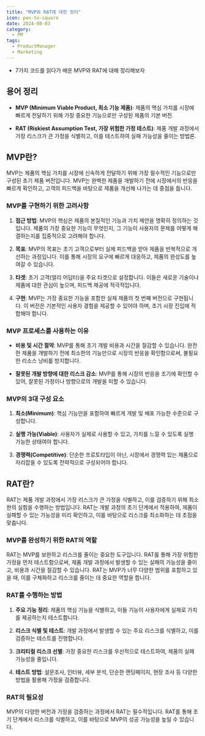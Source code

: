 ```yaml
---
title: "MVP와 RAT에 대한 정리"
icon: pen-to-square
date: 2024-08-03
category:
  - PM
tags:
  - ProductManager
  - Marketing
---
```

- 7가지 코드를 읽다가 배운 MVP와 RAT에 대해 정리해보자
<!-- more -->
## 용어 정리

- **MVP (Minimum Viable Product, 최소 기능 제품)**: 제품의 핵심 가치를 시장에 빠르게 전달하기 위해 가장 중요한 기능으로만 구성된 제품의 기본 버전.

- **RAT (Riskiest Assumption Test, 가장 위험한 가정 테스트)**: 제품 개발 과정에서 가장 리스크가 큰 가정을 식별하고, 이를 테스트하여 실패 가능성을 줄이는 방법론.

  

## MVP란?

MVP는 제품의 핵심 가치를 시장에 신속하게 전달하기 위해 가장 필수적인 기능으로만 구성된 초기 제품 버전입니다. MVP는 완벽한 제품을 개발하기 전에 시장에서의 반응을 빠르게 확인하고, 고객의 피드백을 바탕으로 제품을 개선해 나가는 데 중점을 둡니다.

  

### MVP를 구현하기 위한 고려사항

  

1. **접근 방법**: MVP의 핵심은 제품의 본질적인 기능과 가치 제안을 명확히 정의하는 것입니다. 제품의 가장 중요한 기능이 무엇인지, 그 기능이 사용자의 문제를 어떻게 해결하는지를 집중적으로 고려해야 합니다.

  

2. **목표**: MVP의 목표는 초기 고객으로부터 실제 피드백을 받아 제품을 반복적으로 개선하는 과정입니다. 이를 통해 시장의 요구에 빠르게 대응하고, 제품의 완성도를 높여갈 수 있습니다.

  

3. **타겟**: 초기 고객(얼리 어답터)을 주요 타겟으로 설정합니다. 이들은 새로운 기술이나 제품에 대한 관심이 높으며, 피드백 제공에 적극적입니다.

  

4. **구현**: MVP는 가장 중요한 기능을 포함한 실제 제품의 첫 번째 버전으로 구현됩니다. 이 버전은 기본적인 사용자 경험을 제공할 수 있어야 하며, 초기 시장 진입에 적합해야 합니다.

  

### MVP 프로세스를 사용하는 이유

  

- **비용 및 시간 절약**: MVP를 통해 초기 개발 비용과 시간을 절감할 수 있습니다. 완전한 제품을 개발하기 전에 최소한의 기능만으로 시장의 반응을 확인함으로써, 불필요한 리소스 낭비를 방지합니다.

  

- **잘못된 개발 방향에 대한 리스크 감소**: MVP를 통해 시장의 반응을 조기에 확인할 수 있어, 잘못된 가정이나 방향으로의 개발을 피할 수 있습니다.

  

### MVP의 3대 구성 요소

  

1. **최소(Minimum)**: 핵심 기능만을 포함하여 빠르게 개발 및 배포 가능한 수준으로 구성합니다.

2. **실행 가능(Viable)**: 사용자가 실제로 사용할 수 있고, 가치를 느낄 수 있도록 실행 가능한 상태여야 합니다.

3. **경쟁력(Competitive)**: 단순한 프로토타입이 아닌, 시장에서 경쟁력 있는 제품으로 자리잡을 수 있도록 전략적으로 구성되어야 합니다.

  

## RAT란?

  

RAT는 제품 개발 과정에서 가장 리스크가 큰 가정을 식별하고, 이를 검증하기 위해 최소한의 실험을 수행하는 방법입니다. RAT는 개발 과정의 초기 단계에서 적용하여, 제품이 실패할 수 있는 가능성을 미리 확인하고, 이를 바탕으로 리스크를 최소화하는 데 초점을 맞춥니다.

  

### MVP를 완성하기 위한 RAT의 역할

  

RAT는 MVP를 보완하고 리스크를 줄이는 중요한 도구입니다. RAT를 통해 가장 위험한 가정을 먼저 테스트함으로써, 제품 개발 과정에서 발생할 수 있는 실패의 가능성을 줄이고, 비용과 시간을 절감할 수 있습니다. RAT는 MVP가 너무 다양한 범위를 포함하고 있을 때, 이를 구체화하고 리스크를 줄이는 데 중요한 역할을 합니다.

  

### RAT를 수행하는 방법

  

1. **주요 기능 정리**: 제품의 핵심 기능을 식별하고, 이들 기능이 사용자에게 실제로 가치를 제공하는지 테스트합니다.

  

2. **리스크 식별 및 테스트**: 개발 과정에서 발생할 수 있는 주요 리스크를 식별하고, 이를 검증하는 테스트를 진행합니다.

  

3. **크리티컬 리스크 선별**: 가장 중요한 리스크를 우선적으로 테스트하여, 제품의 실패 가능성을 줄입니다.

  

4. **테스트 방법**: 설문조사, 인터뷰, 세부 분석, 단순한 랜딩페이지, 현장 조사 등 다양한 방법을 활용해 가정을 검증합니다.

  

### RAT의 필요성

  

MVP의 다양한 버전과 가정을 검증하는 과정에서 RAT는 필수적입니다. RAT를 통해 초기 단계에서 리스크를 식별하고, 이를 바탕으로 MVP의 성공 가능성을 높일 수 있습니다.